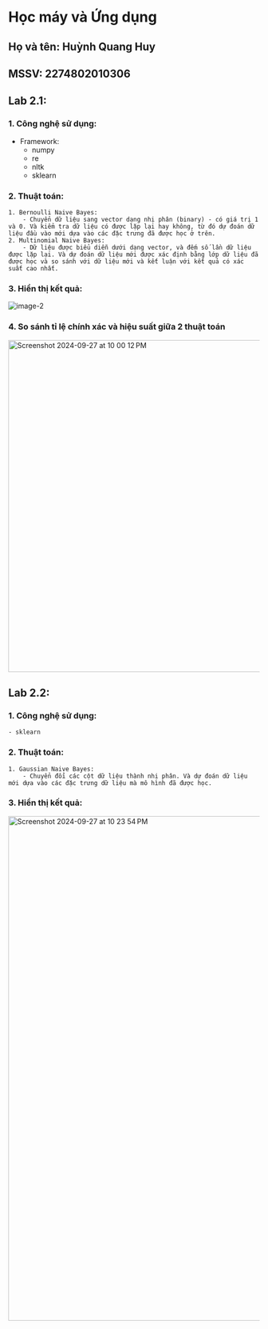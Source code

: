# Học máy và Ứng dụng
## Họ và tên: Huỳnh Quang Huy
## MSSV: 2274802010306

## Lab 2.1:
### 1. Công nghệ sử dụng: 
- Framework: 
    - numpy
    - re
    - nltk
    - sklearn 

### 2. Thuật toán:
    1. Bernoulli Naive Bayes:
        - Chuyển dữ liệu sang vector dạng nhị phân (binary) - có giá trị 1 và 0. Và kiểm tra dữ liệu có được lặp lại hay không, từ đó dự đoán dữ liệu đầu vào mới dựa vào các đặc trưng đã được học ở trên.
    2. Multinomial Naive Bayes:
        - Dữ liệu được biểu diễn dưới dạng vector, và đếm số lần dữ liệu được lặp lại. Và dự đoán dữ liệu mới được xác định bằng lớp dữ liệu đã được học và so sánh với dữ liệu mới và kết luận với kết quả có xác suất cao nhất.

### 3. Hiển thị kết quả:
![image-2](https://github.com/user-attachments/assets/8aeac53f-b589-40b7-bb07-ba820b66e0ee)


### 4. So sánh tỉ lệ chính xác và hiệu suất giữa 2 thuật toán
<img width="664" alt="Screenshot 2024-09-27 at 10 00 12 PM" src="https://github.com/user-attachments/assets/4fb92c18-02ab-455a-906b-2f051b7a5381">


## Lab 2.2:
### 1. Công nghệ sử dụng: 
    - sklearn 

### 2. Thuật toán:
    1. Gaussian Naive Bayes:
        - Chuyển đổi các cột dữ liệu thành nhị phân. Và dự đoán dữ liệu mới dựa vào các đặc trưng dữ liệu mà mô hình đã được học.

### 3. Hiển thị kết quả:
<img width="1009" alt="Screenshot 2024-09-27 at 10 23 54 PM" src="https://github.com/user-attachments/assets/4de795fc-f73a-4634-a989-78453128caf5">
